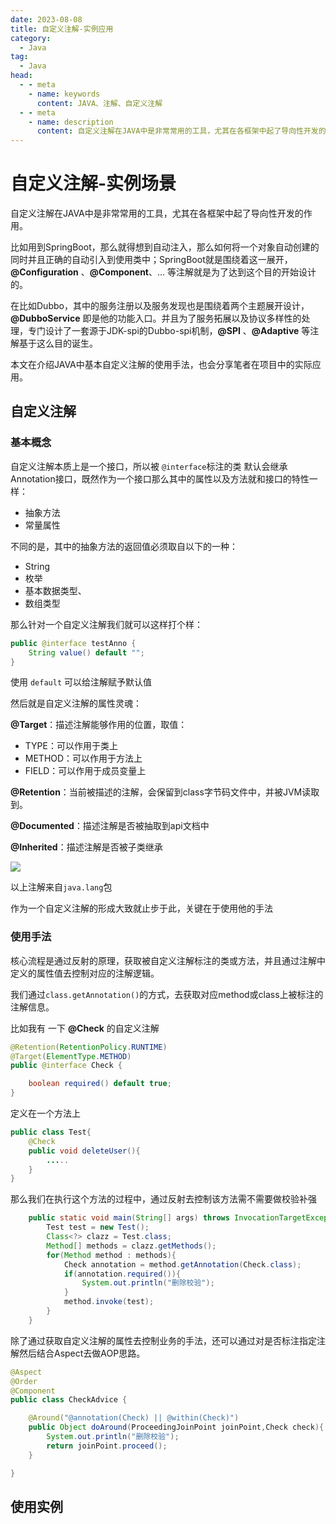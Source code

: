 ```yaml
---
date: 2023-08-08
title: 自定义注解-实例应用
category:
  - Java
tag:
  - Java
head:
  - - meta
    - name: keywords
      content: JAVA、注解、自定义注解
  - - meta
    - name: description
      content: 自定义注解在JAVA中是非常常用的工具，尤其在各框架中起了导向性开发的作用。
---
```

# 自定义注解-实例场景

自定义注解在JAVA中是非常常用的工具，尤其在各框架中起了导向性开发的作用。

比如用到SpringBoot，那么就得想到自动注入，那么如何将一个对象自动创建的同时并且正确的自动引入到使用类中；SpringBoot就是围绕着这一展开，**@Configuration** 、**@Component**、... 等注解就是为了达到这个目的开始设计的。

在比如Dubbo，其中的服务注册以及服务发现也是围绕着两个主题展开设计，**@DubboService** 即是他的功能入口。并且为了服务拓展以及协议多样性的处理，专门设计了一套源于JDK-spi的Dubbo-spi机制，**@SPI** 、**@Adaptive** 等注解基于这么目的诞生。

本文在介绍JAVA中基本自定义注解的使用手法，也会分享笔者在项目中的实际应用。

## 自定义注解

### 基本概念

自定义注解本质上是一个接口，所以被 `@interface`标注的类 默认会继承Annotation接口，既然作为一个接口那么其中的属性以及方法就和接口的特性一样：

- 抽象方法
- 常量属性

不同的是，其中的抽象方法的返回值必须取自以下的一种：

- String
- 枚举
- 基本数据类型、
- 数组类型

那么针对一个自定义注解我们就可以这样打个样：

```java
public @interface testAnno {
    String value() default "";
}
```

使用 `default` 可以给注解赋予默认值

然后就是自定义注解的属性灵魂：

**@Target**：描述注解能够作用的位置，取值：

- TYPE：可以作用于类上
- METHOD：可以作用于方法上
- FIELD：可以作用于成员变量上

**@Retention**：当前被描述的注解，会保留到class字节码文件中，并被JVM读取到。

**@Documented**：描述注解是否被抽取到api文档中

**@Inherited**：描述注解是否被子类继承

![](https://leyunone-img.oss-cn-hangzhou.aliyuncs.com/image/2023-08-07/33fdc7ad-597d-4e45-ae30-8f4c0f69200d.png)

以上注解来自`java.lang`包

作为一个自定义注解的形成大致就止步于此，关键在于使用他的手法

### 使用手法

核心流程是通过反射的原理，获取被自定义注解标注的类或方法，并且通过注解中定义的属性值去控制对应的注解逻辑。

我们通过`class.getAnnotation()`的方式，去获取对应method或class上被标注的注解信息。

比如我有 一下 **@Check** 的自定义注解

```java
@Retention(RetentionPolicy.RUNTIME)
@Target(ElementType.METHOD)
public @interface Check {

    boolean required() default true;
}
```

定义在一个方法上

```java
public class Test{
    @Check
    public void deleteUser(){
        .....
    }
}
```

那么我们在执行这个方法的过程中，通过反射去控制该方法需不需要做校验补强

```java
    public static void main(String[] args) throws InvocationTargetException, IllegalAccessException {
        Test test = new Test();
        Class<?> clazz = Test.class;
        Method[] methods = clazz.getMethods();
        for(Method method : methods){
            Check annotation = method.getAnnotation(Check.class);
            if(annotation.required()){
                System.out.println("删除校验");
            }
            method.invoke(test);
        }
    }
```

除了通过获取自定义注解的属性去控制业务的手法，还可以通过对是否标注指定注解然后结合Aspect去做AOP思路。

```java
@Aspect
@Order
@Component
public class CheckAdvice {

    @Around("@annotation(Check) || @within(Check)")
    public Object doAround(ProceedingJoinPoint joinPoint,Check check){
		System.out.println("删除校验");
        return joinPoint.proceed();
    }

}
```

##  使用实例

